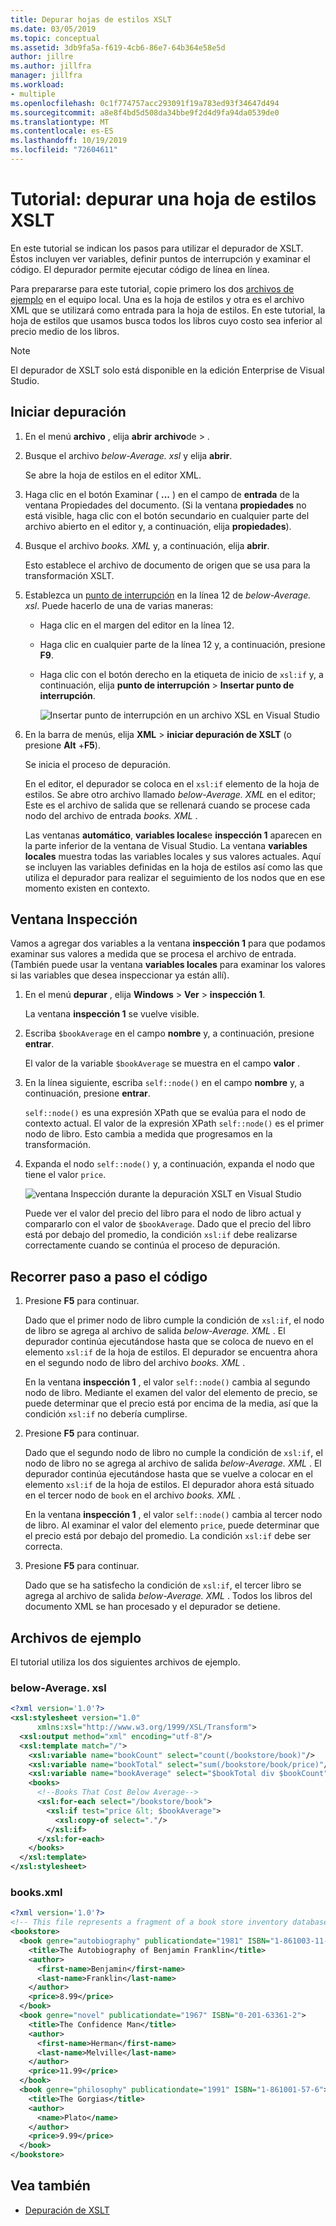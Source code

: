 ```yaml
---
title: Depurar hojas de estilos XSLT
ms.date: 03/05/2019
ms.topic: conceptual
ms.assetid: 3db9fa5a-f619-4cb6-86e7-64b364e58e5d
author: jillre
ms.author: jillfra
manager: jillfra
ms.workload:
- multiple
ms.openlocfilehash: 0c1f774757acc293091f19a783ed93f34647d494
ms.sourcegitcommit: a8e8f4bd5d508da34bbe9f2d4d9fa94da0539de0
ms.translationtype: MT
ms.contentlocale: es-ES
ms.lasthandoff: 10/19/2019
ms.locfileid: "72604611"
---
```

# <a name="walkthrough-debug-an-xslt-style-sheet"></a>Tutorial: depurar una hoja de estilos XSLT

En este tutorial se indican los pasos para utilizar el depurador de XSLT. Éstos incluyen ver variables, definir puntos de interrupción y examinar el código. El depurador permite ejecutar código de línea en línea.

Para prepararse para este tutorial, copie primero los dos [archivos de ejemplo](#sample-files) en el equipo local. Una es la hoja de estilos y otra es el archivo XML que se utilizará como entrada para la hoja de estilos. En este tutorial, la hoja de estilos que usamos busca todos los libros cuyo costo sea inferior al precio medio de los libros.

> [!NOTE]
> El depurador de XSLT solo está disponible en la edición Enterprise de Visual Studio.

## <a name="start-debugging"></a>Iniciar depuración

1. En el menú **archivo** , elija **abrir** **archivo**de  > .

2. Busque el archivo *below-Average. xsl* y elija **abrir**.

   Se abre la hoja de estilos en el editor XML.

3. Haga clic en el botón Examinar ( **...** ) en el campo de **entrada** de la ventana Propiedades del documento. (Si la ventana **propiedades** no está visible, haga clic con el botón secundario en cualquier parte del archivo abierto en el editor y, a continuación, elija **propiedades**).

4. Busque el archivo *books. XML* y, a continuación, elija **abrir**.

   Esto establece el archivo de documento de origen que se usa para la transformación XSLT.

5. Establezca un [punto de interrupción](../debugger/using-breakpoints.md) en la línea 12 de *below-Average. xsl*. Puede hacerlo de una de varias maneras:

   - Haga clic en el margen del editor en la línea 12.

   - Haga clic en cualquier parte de la línea 12 y, a continuación, presione **F9**.

   - Haga clic con el botón derecho en la etiqueta de inicio de `xsl:if` y, a continuación, elija **punto de interrupción**  > **Insertar punto de interrupción**.

      ![Insertar punto de interrupción en un archivo XSL en Visual Studio](media/insert-breakpoint.PNG)

6. En la barra de menús, elija **XML**  > **iniciar depuración de XSLT** (o presione **Alt** +**F5**).

   Se inicia el proceso de depuración.

   En el editor, el depurador se coloca en el `xsl:if` elemento de la hoja de estilos. Se abre otro archivo llamado *below-Average. XML* en el editor; Este es el archivo de salida que se rellenará cuando se procese cada nodo del archivo de entrada *books. XML* .

   Las ventanas **automático**, **variables locales**e **inspección 1** aparecen en la parte inferior de la ventana de Visual Studio. La ventana **variables locales** muestra todas las variables locales y sus valores actuales. Aquí se incluyen las variables definidas en la hoja de estilos así como las que utiliza el depurador para realizar el seguimiento de los nodos que en ese momento existen en contexto.

## <a name="watch-window"></a>Ventana Inspección

Vamos a agregar dos variables a la ventana **inspección 1** para que podamos examinar sus valores a medida que se procesa el archivo de entrada. (También puede usar la ventana **variables locales** para examinar los valores si las variables que desea inspeccionar ya están allí).

1. En el menú **depurar** , elija **Windows**  > **Ver**  > **inspección 1**.

   La ventana **inspección 1** se vuelve visible.

2. Escriba `$bookAverage` en el campo **nombre** y, a continuación, presione **entrar**.

   El valor de la variable `$bookAverage` se muestra en el campo **valor** .

3. En la línea siguiente, escriba `self::node()` en el campo **nombre** y, a continuación, presione **entrar**.

   `self::node()` es una expresión XPath que se evalúa para el nodo de contexto actual. El valor de la expresión XPath `self::node()` es el primer nodo de libro. Esto cambia a medida que progresamos en la transformación.

4. Expanda el nodo `self::node()` y, a continuación, expanda el nodo que tiene el valor `price`.

   ![ventana Inspección durante la depuración XSLT en Visual Studio](media/xslt-debugging-watch-window.png)

   Puede ver el valor del precio del libro para el nodo de libro actual y compararlo con el valor de `$bookAverage`. Dado que el precio del libro está por debajo del promedio, la condición `xsl:if` debe realizarse correctamente cuando se continúa el proceso de depuración.

## <a name="step-through-the-code"></a>Recorrer paso a paso el código

1. Presione **F5** para continuar.

   Dado que el primer nodo de libro cumple la condición de `xsl:if`, el nodo de libro se agrega al archivo de salida *below-Average. XML* . El depurador continúa ejecutándose hasta que se coloca de nuevo en el elemento `xsl:if` de la hoja de estilos. El depurador se encuentra ahora en el segundo nodo de libro del archivo *books. XML* .

   En la ventana **inspección 1** , el valor `self::node()` cambia al segundo nodo de libro. Mediante el examen del valor del elemento de precio, se puede determinar que el precio está por encima de la media, así que la condición `xsl:if` no debería cumplirse.

2. Presione **F5** para continuar.

   Dado que el segundo nodo de libro no cumple la condición de `xsl:if`, el nodo de libro no se agrega al archivo de salida *below-Average. XML* . El depurador continúa ejecutándose hasta que se vuelve a colocar en el elemento `xsl:if` de la hoja de estilos. El depurador ahora está situado en el tercer nodo de `book` en el archivo *books. XML* .

   En la ventana **inspección 1** , el valor `self::node()` cambia al tercer nodo de libro. Al examinar el valor del elemento `price`, puede determinar que el precio está por debajo del promedio. La condición `xsl:if` debe ser correcta.

3. Presione **F5** para continuar.

   Dado que se ha satisfecho la condición de `xsl:if`, el tercer libro se agrega al archivo de salida *below-Average. XML* . Todos los libros del documento XML se han procesado y el depurador se detiene.

## <a name="sample-files"></a>Archivos de ejemplo

El tutorial utiliza los dos siguientes archivos de ejemplo.

### <a name="below-averagexsl"></a>below-Average. xsl

```xml
<?xml version='1.0'?>
<xsl:stylesheet version="1.0"
      xmlns:xsl="http://www.w3.org/1999/XSL/Transform">
  <xsl:output method="xml" encoding="utf-8"/>
  <xsl:template match="/">
    <xsl:variable name="bookCount" select="count(/bookstore/book)"/>
    <xsl:variable name="bookTotal" select="sum(/bookstore/book/price)"/>
    <xsl:variable name="bookAverage" select="$bookTotal div $bookCount"/>
    <books>
      <!--Books That Cost Below Average-->
      <xsl:for-each select="/bookstore/book">
        <xsl:if test="price &lt; $bookAverage">
          <xsl:copy-of select="."/>
        </xsl:if>
      </xsl:for-each>
    </books>
  </xsl:template>
</xsl:stylesheet>
```

### <a name="booksxml"></a>books.xml

```xml
<?xml version='1.0'?>
<!-- This file represents a fragment of a book store inventory database -->
<bookstore>
  <book genre="autobiography" publicationdate="1981" ISBN="1-861003-11-0">
    <title>The Autobiography of Benjamin Franklin</title>
    <author>
      <first-name>Benjamin</first-name>
      <last-name>Franklin</last-name>
    </author>
    <price>8.99</price>
  </book>
  <book genre="novel" publicationdate="1967" ISBN="0-201-63361-2">
    <title>The Confidence Man</title>
    <author>
      <first-name>Herman</first-name>
      <last-name>Melville</last-name>
    </author>
    <price>11.99</price>
  </book>
  <book genre="philosophy" publicationdate="1991" ISBN="1-861001-57-6">
    <title>The Gorgias</title>
    <author>
      <name>Plato</name>
    </author>
    <price>9.99</price>
  </book>
</bookstore>
```

## <a name="see-also"></a>Vea también

- [Depuración de XSLT](../xml-tools/debugging-xslt.md)